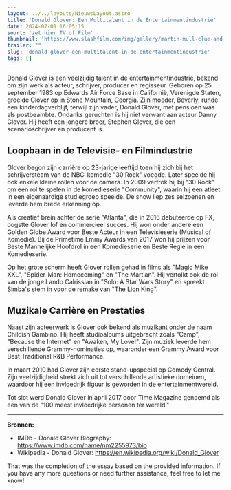 ```yaml
---
layout: ../../layouts/NieuwsLayout.astro
title: 'Donald Glover: Een Multitalent in de Entertainmentindustrie'
date: 2024-07-01 16:05:15
soort: 'zet hier TV of Film'
thumbnail: 'https://www.slashfilm.com/img/gallery/martin-mull-clue-and-arrested-development-actor-has-died-at-80/intro-1719623027.jpg'
trailer: ""
slug: 'donald-glover-een-multitalent-in-de-entertainmentindustrie'
tags: []
---
```


Donald Glover is een veelzijdig talent in de entertainmentindustrie, bekend om zijn werk als acteur, schrijver, producer en regisseur. Geboren op 25 september 1983 op Edwards Air Force Base in Californië, Verenigde Staten, groeide Glover op in Stone Mountain, Georgia. Zijn moeder, Beverly, runde een kinderdagverblijf, terwijl zijn vader, Donald Glover, met pensioen was als postbeambte. Ondanks geruchten is hij niet verwant aan acteur Danny Glover. Hij heeft een jongere broer, Stephen Glover, die een scenarioschrijver en producent is.

## Loopbaan in de Televisie- en Filmindustrie

Glover begon zijn carrière op 23-jarige leeftijd toen hij zich bij het schrijversteam van de NBC-komedie "30 Rock" voegde. Later speelde hij ook enkele kleine rollen voor de camera. In 2009 vertrok hij bij "30 Rock" om een rol te spelen in de komedieserie "Community", waarin hij een atleet in een eigenaardige studiegroep speelde. De show liep zes seizoenen en leverde hem brede erkenning op.

Als creatief brein achter de serie "Atlanta", die in 2016 debuteerde op FX, oogstte Glover lof en commercieel succes. Hij won onder andere een Golden Globe Award voor Beste Acteur in een Televisieserie (Musical of Komedie). Bij de Primetime Emmy Awards van 2017 won hij prijzen voor Beste Mannelijke Hoofdrol in een Komedieserie en Beste Regie in een Komedieserie.

Op het grote scherm heeft Glover rollen gehad in films als "Magic Mike XXL", "Spider-Man: Homecoming" en "The Martian". Hij vertolkt ook de rol van de jonge Lando Calrissian in "Solo: A Star Wars Story" en spreekt Simba's stem in voor de remake van "The Lion King".

## Muzikale Carrière en Prestaties

Naast zijn acteerwerk is Glover ook bekend als muzikant onder de naam Childish Gambino. Hij heeft studioalbums uitgebracht zoals "Camp", "Because the Internet" en "Awaken, My Love!". Zijn muziek leverde hem verschillende Grammy-nominaties op, waaronder een Grammy Award voor Best Traditional R&B Performance.

In maart 2010 had Glover zijn eerste stand-upspecial op Comedy Central. Zijn veelzijdigheid strekt zich uit tot verschillende artistieke domeinen, waardoor hij een invloedrijk figuur is geworden in de entertainmentwereld.

Tot slot werd Donald Glover in april 2017 door Time Magazine genoemd als een van de "100 meest invloedrijke personen ter wereld."

---

**Bronnen:**  
- IMDb - Donald Glover Biography: https://www.imdb.com/name/nm2255973/bio  
- Wikipedia - Donald Glover: https://en.wikipedia.org/wiki/Donald_Glover

That was the completion of the essay based on the provided information. If you have any more questions or need further assistance, feel free to let me know!